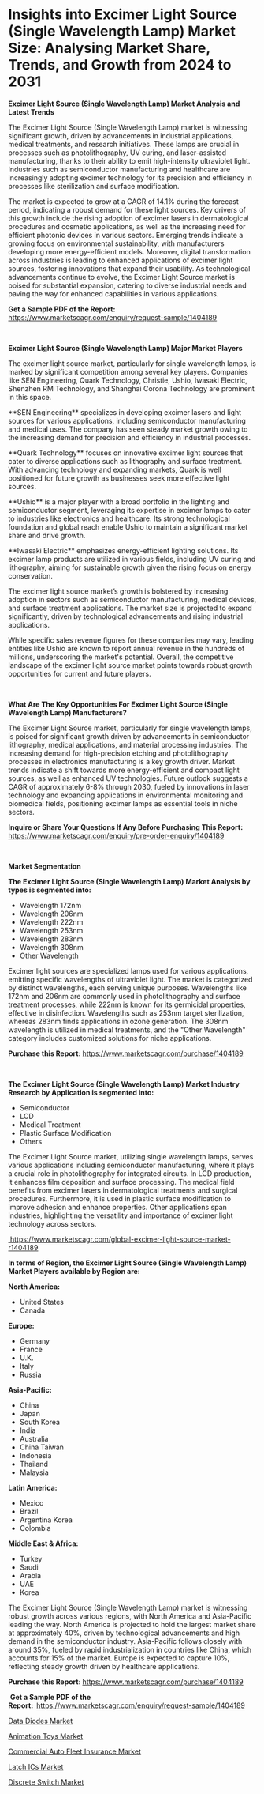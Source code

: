<p><h1>Insights into Excimer Light Source (Single Wavelength Lamp) Market Size: Analysing Market Share, Trends, and Growth from 2024 to 2031</h1></p><p><strong>Excimer Light Source (Single Wavelength Lamp) Market Analysis and Latest Trends</strong></p>
<p><p>The Excimer Light Source (Single Wavelength Lamp) market is witnessing significant growth, driven by advancements in industrial applications, medical treatments, and research initiatives. These lamps are crucial in processes such as photolithography, UV curing, and laser-assisted manufacturing, thanks to their ability to emit high-intensity ultraviolet light. Industries such as semiconductor manufacturing and healthcare are increasingly adopting excimer technology for its precision and efficiency in processes like sterilization and surface modification.</p><p>The market is expected to grow at a CAGR of 14.1% during the forecast period, indicating a robust demand for these light sources. Key drivers of this growth include the rising adoption of excimer lasers in dermatological procedures and cosmetic applications, as well as the increasing need for efficient photonic devices in various sectors. Emerging trends indicate a growing focus on environmental sustainability, with manufacturers developing more energy-efficient models. Moreover, digital transformation across industries is leading to enhanced applications of excimer light sources, fostering innovations that expand their usability. As technological advancements continue to evolve, the Excimer Light Source market is poised for substantial expansion, catering to diverse industrial needs and paving the way for enhanced capabilities in various applications.</p></p>
<p><strong>Get a Sample PDF of the Report:&nbsp;</strong> <a href="https://www.marketscagr.com/enquiry/request-sample/1404189?utm_campaign=1282&utm_medium=2&utm_source=Github&utm_content=ia&utm_term=23102024&utm_id=excimer-light-source-single-wavelength-lamp">https://www.marketscagr.com/enquiry/request-sample/1404189</a></p>
<p>&nbsp;</p>
<p><strong>Excimer Light Source (Single Wavelength Lamp) Major Market Players</strong></p>
<p><p>The excimer light source market, particularly for single wavelength lamps, is marked by significant competition among several key players. Companies like SEN Engineering, Quark Technology, Christie, Ushio, Iwasaki Electric, Shenzhen RM Technology, and Shanghai Corona Technology are prominent in this space.</p><p>**SEN Engineering** specializes in developing excimer lasers and light sources for various applications, including semiconductor manufacturing and medical uses. The company has seen steady market growth owing to the increasing demand for precision and efficiency in industrial processes.</p><p>**Quark Technology** focuses on innovative excimer light sources that cater to diverse applications such as lithography and surface treatment. With advancing technology and expanding markets, Quark is well positioned for future growth as businesses seek more effective light sources.</p><p>**Ushio** is a major player with a broad portfolio in the lighting and semiconductor segment, leveraging its expertise in excimer lamps to cater to industries like electronics and healthcare. Its strong technological foundation and global reach enable Ushio to maintain a significant market share and drive growth.</p><p>**Iwasaki Electric** emphasizes energy-efficient lighting solutions. Its excimer lamp products are utilized in various fields, including UV curing and lithography, aiming for sustainable growth given the rising focus on energy conservation.</p><p>The excimer light source market’s growth is bolstered by increasing adoption in sectors such as semiconductor manufacturing, medical devices, and surface treatment applications. The market size is projected to expand significantly, driven by technological advancements and rising industrial applications. </p><p>While specific sales revenue figures for these companies may vary, leading entities like Ushio are known to report annual revenue in the hundreds of millions, underscoring the market's potential. Overall, the competitive landscape of the excimer light source market points towards robust growth opportunities for current and future players.</p></p>
<p>&nbsp;</p>
<p><strong>What Are The Key Opportunities For Excimer Light Source (Single Wavelength Lamp) Manufacturers?</strong></p>
<p><p>The Excimer Light Source market, particularly for single wavelength lamps, is poised for significant growth driven by advancements in semiconductor lithography, medical applications, and material processing industries. The increasing demand for high-precision etching and photolithography processes in electronics manufacturing is a key growth driver. Market trends indicate a shift towards more energy-efficient and compact light sources, as well as enhanced UV technologies. Future outlook suggests a CAGR of approximately 6-8% through 2030, fueled by innovations in laser technology and expanding applications in environmental monitoring and biomedical fields, positioning excimer lamps as essential tools in niche sectors.</p></p>
<p><strong>Inquire or Share Your Questions If Any Before Purchasing This Report:</strong> <a href="https://www.marketscagr.com/enquiry/pre-order-enquiry/1404189?utm_campaign=1282&utm_medium=2&utm_source=Github&utm_content=ia&utm_term=23102024&utm_id=excimer-light-source-single-wavelength-lamp">https://www.marketscagr.com/enquiry/pre-order-enquiry/1404189</a></p>
<p>&nbsp;</p>
<p><strong>Market Segmentation</strong></p>
<p><strong>The Excimer Light Source (Single Wavelength Lamp) Market Analysis by types is segmented into:</strong></p>
<p><ul><li>Wavelength 172nm</li><li>Wavelength 206nm</li><li>Wavelength 222nm</li><li>Wavelength 253nm</li><li>Wavelength 283nm</li><li>Wavelength 308nm</li><li>Other Wavelength</li></ul></p>
<p><p>Excimer light sources are specialized lamps used for various applications, emitting specific wavelengths of ultraviolet light. The market is categorized by distinct wavelengths, each serving unique purposes. Wavelengths like 172nm and 206nm are commonly used in photolithography and surface treatment processes, while 222nm is known for its germicidal properties, effective in disinfection. Wavelengths such as 253nm target sterilization, whereas 283nm finds applications in ozone generation. The 308nm wavelength is utilized in medical treatments, and the "Other Wavelength" category includes customized solutions for niche applications.</p></p>
<p><strong>Purchase this Report:&nbsp;</strong><a href="https://www.marketscagr.com/purchase/1404189?utm_campaign=1282&utm_medium=2&utm_source=Github&utm_content=ia&utm_term=23102024&utm_id=excimer-light-source-single-wavelength-lamp">https://www.marketscagr.com/purchase/1404189</a></p>
<p>&nbsp;</p>
<p><strong>The Excimer Light Source (Single Wavelength Lamp) Market Industry Research by Application is segmented into:</strong></p>
<p><ul><li>Semiconductor</li><li>LCD</li><li>Medical Treatment</li><li>Plastic Surface Modification</li><li>Others</li></ul></p>
<p><p>The Excimer Light Source market, utilizing single wavelength lamps, serves various applications including semiconductor manufacturing, where it plays a crucial role in photolithography for integrated circuits. In LCD production, it enhances film deposition and surface processing. The medical field benefits from excimer lasers in dermatological treatments and surgical procedures. Furthermore, it is used in plastic surface modification to improve adhesion and enhance properties. Other applications span industries, highlighting the versatility and importance of excimer light technology across sectors.</p></p>
<p><a href="https://www.marketscagr.com/global-excimer-light-source-market-r1404189?utm_campaign=1282&utm_medium=2&utm_source=Github&utm_content=ia&utm_term=23102024&utm_id=excimer-light-source-single-wavelength-lamp">&nbsp;https://www.marketscagr.com/global-excimer-light-source-market-r1404189</a></p>
<p><strong>In terms of Region, the Excimer Light Source (Single Wavelength Lamp) Market Players available by Region are:</strong></p>
<p>
    <p> <strong> North America: </strong>
        <ul>
            <li>United States</li>
            <li>Canada</li>
        </ul>
        </p> 
    <p> <strong> Europe: </strong>
        <ul>
            <li>Germany</li>
            <li>France</li>
            <li>U.K.</li>
            <li>Italy</li>
            <li>Russia</li>
        </ul>
        </p> 
    <p> <strong> Asia-Pacific: </strong>
        <ul>
            <li>China</li>
            <li>Japan</li>
            <li>South Korea</li>
            <li>India</li>
            <li>Australia</li>
            <li>China Taiwan</li>
            <li>Indonesia</li>
            <li>Thailand</li>
            <li>Malaysia</li>
        </ul>
        </p> 
    <p> <strong> Latin America: </strong>
        <ul>
            <li>Mexico</li>
            <li>Brazil</li>
            <li>Argentina Korea</li>
            <li>Colombia</li>
        </ul>
        </p> 
    <p> <strong> Middle East & Africa: </strong>
        <ul>
            <li>Turkey</li>
            <li>Saudi</li>
            <li>Arabia</li>
            <li>UAE</li>
            <li>Korea</li>
        </ul>
    </p>
    </p>
<p><p>The Excimer Light Source (Single Wavelength Lamp) market is witnessing robust growth across various regions, with North America and Asia-Pacific leading the way. North America is projected to hold the largest market share at approximately 40%, driven by technological advancements and high demand in the semiconductor industry. Asia-Pacific follows closely with around 35%, fueled by rapid industrialization in countries like China, which accounts for 15% of the market. Europe is expected to capture 10%, reflecting steady growth driven by healthcare applications.</p></p>
<p><strong>Purchase this Report: </strong><a href="https://www.marketscagr.com/purchase/1404189?utm_campaign=1282&utm_medium=2&utm_source=Github&utm_content=ia&utm_term=23102024&utm_id=excimer-light-source-single-wavelength-lamp">https://www.marketscagr.com/purchase/1404189</a></p>
<p>&nbsp;<strong>Get a Sample PDF of the Report:&nbsp;&nbsp;</strong><a href="https://www.marketscagr.com/enquiry/request-sample/1404189?utm_campaign=1282&utm_medium=2&utm_source=Github&utm_content=ia&utm_term=23102024&utm_id=excimer-light-source-single-wavelength-lamp">https://www.marketscagr.com/enquiry/request-sample/1404189</a></p>
<p><strong></strong></p>
<p><p><a href="https://issuu.com/reportprime-2/docs/data-diodes-market-size-2030.pptx_e5909473b38e5f?utm_campaign=1282&utm_medium=2&utm_source=Github&utm_content=ia&utm_term=23102024&utm_id=excimer-light-source-single-wavelength-lamp">Data Diodes Market</a></p><p><a href="https://www.linkedin.com/pulse/animation-toys-market-growth-segmentation-regional-analysis--5yxvf?utm_campaign=1282&utm_medium=2&utm_source=Github&utm_content=ia&utm_term=23102024&utm_id=excimer-light-source-single-wavelength-lamp">Animation Toys Market</a></p><p><a href="https://www.linkedin.com/pulse/global-perspectives-commercial-auto-fleet-insurance-market-trends-vnn7f?utm_campaign=1282&utm_medium=2&utm_source=Github&utm_content=ia&utm_term=23102024&utm_id=excimer-light-source-single-wavelength-lamp">Commercial Auto Fleet Insurance Market</a></p><p><a href="https://github.com/annicecos4/Market-Research-Report-List-1/blob/main/latch-ics-market.md?utm_campaign=1282&utm_medium=2&utm_source=Github&utm_content=ia&utm_term=23102024&utm_id=excimer-light-source-single-wavelength-lamp">Latch ICs Market</a></p><p><a href="https://github.com/brunafxh5tru/Market-Research-Report-List-1/blob/main/discrete-switch-market.md?utm_campaign=1282&utm_medium=2&utm_source=Github&utm_content=ia&utm_term=23102024&utm_id=excimer-light-source-single-wavelength-lamp">Discrete Switch Market</a></p></p>